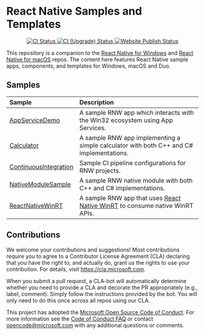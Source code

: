 # React Native Samples and Templates

<p align="center">
  <a href="https://github.com/microsoft/react-native-windows-samples/actions/workflows/ci.yml">
    <img src="https://github.com/microsoft/react-native-windows-samples/workflows/CI/badge.svg" alt="CI Status" />
  </a>
  <a href="https://github.com/microsoft/react-native-windows-samples/actions/workflows/ci-upgrade.yml">
    <img src="https://github.com/microsoft/react-native-windows-samples/workflows/CI%20%28Upgrade%29/badge.svg" alt="CI (Upgrade) Status" />
  </a>
  <a href="https://github.com/microsoft/react-native-windows-samples/actions/workflows/website-publish.yml">
    <img src="https://github.com/microsoft/react-native-windows-samples/workflows/RNW%20Website%20Publish/badge.svg" alt="Website Publish Status" />
  </a>
</p>

This repository is a companion to the [React Native for Windows](https://github.com/microsoft/react-native-windows) and [React Native for macOS](https://github.com/microsoft/react-native-macos) repos.
The content here features React Native sample apps, components, and templates for Windows, macOS and Duo.

## Samples

<div align="center">

| Sample | Description |
|:-------|:------------|
| [AppServiceDemo](./samples/AppServiceDemo) | A sample RNW app which interacts with the Win32 ecosystem using App Services. |
| [Calculator](./samples/Calculator) | A sample RNW app implementing a simple calculator with both C++ and C# implementations. |
| [ContinuousIntegration](./samples/ContinuousIntegration) | Sample CI pipeline configurations for RNW projects. |
| [NativeModuleSample](./samples/NativeModuleSample) | A sample RNW native module with both C++ and C# implementations. |
| [ReactNativeWinRT](https://github.com/microsoft/react-native-winrt/tree/main/samples/RNWinRTTestApp) | A sample RNW app that uses [React Native WinRT](aka.ms/reactnativewinrt) to consume native WinRT APIs. |

</div>

## Contributions
We welcome your contributions and suggestions!  Most contributions require you to agree to a
Contributor License Agreement (CLA) declaring that you have the right to, and actually do, grant us
the rights to use your contribution. For details, visit https://cla.microsoft.com.

When you submit a pull request, a CLA-bot will automatically determine whether you need to provide
a CLA and decorate the PR appropriately (e.g., label, comment). Simply follow the instructions
provided by the bot. You will only need to do this once across all repos using our CLA.

This project has adopted the [Microsoft Open Source Code of Conduct](https://opensource.microsoft.com/codeofconduct/).
For more information see the [Code of Conduct FAQ](https://opensource.microsoft.com/codeofconduct/faq/) or
contact [opencode@microsoft.com](mailto:opencode@microsoft.com) with any additional questions or comments.
